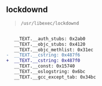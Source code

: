 ## lockdownd

> `/usr/libexec/lockdownd`

```diff

   __TEXT.__auth_stubs: 0x2ab0
   __TEXT.__objc_stubs: 0x4120
   __TEXT.__objc_methlist: 0x31ec
-  __TEXT.__cstring: 0x487f6
+  __TEXT.__cstring: 0x487f0
   __TEXT.__const: 0x15740
   __TEXT.__oslogstring: 0x6bc
   __TEXT.__gcc_except_tab: 0x34bc

```

